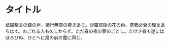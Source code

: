 タイトル
==

祇園精舎の鐘の声、諸行無常の響きあり。沙羅双樹の花の色、盛者必衰の理をあらはす。おごれる人も久しからず。ただ春の夜の夢のごとし。たけき者も遂にはほろびぬ、ひとへに風の前の塵に同じ。
